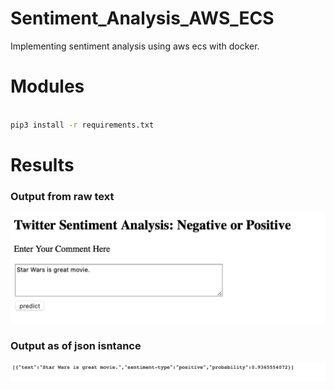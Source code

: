 # Sentiment_Analysis_AWS_ECS
Implementing sentiment analysis using aws ecs with docker.

# Modules
```bash

pip3 install -r requirements.txt

```

# Results

### Output from raw text

!["User Interface"](images/1.png)


### Output as of json isntance

!["User Interface"](images/2.png)

